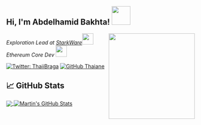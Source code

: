 <h2> Hi, I'm Abdelhamid Bakhta! <img src="https://media4.giphy.com/media/SaSAUwiGPsPtswfPRk/giphy.gif" width="50"></h2>

<img align='right' src="https://media0.giphy.com/media/SV0LuYdSMmKEklpZKs/giphy.gif" width="230">
<p>
<em>Exploration Lead at <a href="https://starkware.co/">StarkWare</a><img src="https://media2.giphy.com/media/9x55tYxEVrI04pKHl1/giphy.gif" width="30">
</em>
<em>Ethereum Core Dev <img src="https://media3.giphy.com/media/WYWpz5qC5r0XVpRHRO/giphy.gif" width="30">
</em>
</p>

[![Twitter: ThaiiBraga](https://img.shields.io/twitter/follow/dimahledba?style=social)](https://twitter.com/dimahledba)
[![GitHub Thaiane](https://img.shields.io/github/followers/abdelhamidbakhta?label=follow&style=social)](https://github.com/abdelhamidbakhta)

## &#x1f4c8; GitHub Stats

<a href="https://github.com/abdelhamidbakhta/abdelhamidbakhta">
  <img align="center" src="https://github-readme-stats.vercel.app/api/top-langs/?username=abdelhamidbakhta&hide=java,html,tex,vue,javascript&title_color=ffffff&text_color=c9cacc&icon_color=2bbc8a&bg_color=1d1f21&langs_count=3" />
</a>
<a href="https://github.com/abdelhamidbakhta/abdelhamidbakhta">
  <img align="center" src="https://github-readme-stats.vercel.app/api?username=abdelhamidbakhta&show_icons=true&line_height=27&count_private=true&title_color=ffffff&text_color=c9cacc&icon_color=2bbc8a&bg_color=1d1f21" alt="Martin's GitHub Stats" />
</a>